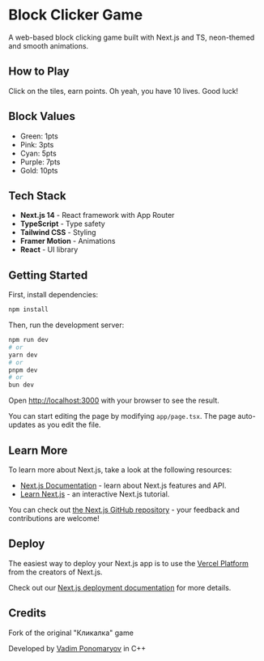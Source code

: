 # Block Clicker Game

A web-based block clicking game built with Next.js and TS, neon-themed and smooth animations.

## How to Play

Click on the tiles, earn points. Oh yeah, you have 10 lives.
Good luck!

## Block Values

- Green: 1pts
- Pink: 3pts  
- Cyan: 5pts
- Purple: 7pts
- Gold: 10pts

## Tech Stack

- **Next.js 14** - React framework with App Router
- **TypeScript** - Type safety
- **Tailwind CSS** - Styling
- **Framer Motion** - Animations
- **React** - UI library

## Getting Started

First, install dependencies:

```bash
npm install
```

Then, run the development server:

```bash
npm run dev
# or
yarn dev
# or
pnpm dev
# or
bun dev
```

Open [http://localhost:3000](http://localhost:3000) with your browser to see the result.

You can start editing the page by modifying `app/page.tsx`. The page auto-updates as you edit the file.

## Learn More

To learn more about Next.js, take a look at the following resources:

- [Next.js Documentation](https://nextjs.org/docs) - learn about Next.js features and API.
- [Learn Next.js](https://nextjs.org/learn) - an interactive Next.js tutorial.

You can check out [the Next.js GitHub repository](https://github.com/vercel/next.js) - your feedback and contributions are welcome!

## Deploy

The easiest way to deploy your Next.js app is to use the [Vercel Platform](https://vercel.com/new?utm_medium=default-template&filter=next.js&utm_source=create-next-app&utm_campaign=create-next-app-readme) from the creators of Next.js.

Check out our [Next.js deployment documentation](https://nextjs.org/docs/app/building-your-application/deploying) for more details.

## Credits

Fork of the original "Кликалка" game

Developed by [Vadim Ponomaryov](https://vk.com/ehot_ha_dpakohe) in C++
